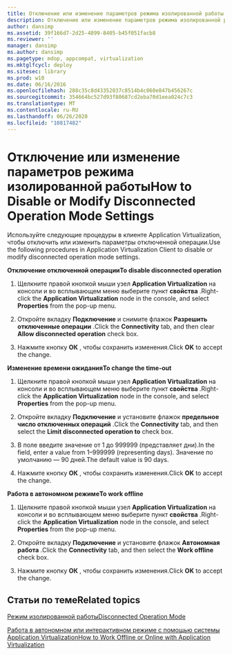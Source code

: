 ```yaml
---
title: Отключение или изменение параметров режима изолированной работы
description: Отключение или изменение параметров режима изолированной работы
author: dansimp
ms.assetid: 39f166d7-2d25-4899-8405-b45f051facb8
ms.reviewer: ''
manager: dansimp
ms.author: dansimp
ms.pagetype: mdop, appcompat, virtualization
ms.mktglfcycl: deploy
ms.sitesec: library
ms.prod: w10
ms.date: 06/16/2016
ms.openlocfilehash: 288c35c8d43352037c8514b4c060e847b456267c
ms.sourcegitcommit: 354664bc527d93f80687cd2eba70d1eea024c7c3
ms.translationtype: MT
ms.contentlocale: ru-RU
ms.lasthandoff: 06/26/2020
ms.locfileid: "10817482"
---
```

# <span data-ttu-id="f3208-103">Отключение или изменение параметров режима изолированной работы</span><span class="sxs-lookup"><span data-stu-id="f3208-103">How to Disable or Modify Disconnected Operation Mode Settings</span></span>


<span data-ttu-id="f3208-104">Используйте следующие процедуры в клиенте Application Virtualization, чтобы отключить или изменить параметры отключенной операции.</span><span class="sxs-lookup"><span data-stu-id="f3208-104">Use the following procedures in Application Virtualization Client to disable or modify disconnected operation mode settings.</span></span>

**<span data-ttu-id="f3208-105">Отключение отключенной операции</span><span class="sxs-lookup"><span data-stu-id="f3208-105">To disable disconnected operation</span></span>**

1.  <span data-ttu-id="f3208-106">Щелкните правой кнопкой мыши узел **Application Virtualization** на консоли и во всплывающем меню выберите пункт **свойства** .</span><span class="sxs-lookup"><span data-stu-id="f3208-106">Right-click the **Application Virtualization** node in the console, and select **Properties** from the pop-up menu.</span></span>

2.  <span data-ttu-id="f3208-107">Откройте вкладку **Подключение** и снимите флажок **Разрешить отключенные операции** .</span><span class="sxs-lookup"><span data-stu-id="f3208-107">Click the **Connectivity** tab, and then clear **Allow disconnected operation** check box.</span></span>

3.  <span data-ttu-id="f3208-108">Нажмите кнопку **ОК** , чтобы сохранить изменения.</span><span class="sxs-lookup"><span data-stu-id="f3208-108">Click **OK** to accept the change.</span></span>

**<span data-ttu-id="f3208-109">Изменение времени ожидания</span><span class="sxs-lookup"><span data-stu-id="f3208-109">To change the time-out</span></span>**

1.  <span data-ttu-id="f3208-110">Щелкните правой кнопкой мыши узел **Application Virtualization** на консоли и во всплывающем меню выберите пункт **свойства** .</span><span class="sxs-lookup"><span data-stu-id="f3208-110">Right-click the **Application Virtualization** node in the console, and select **Properties** from the pop-up menu.</span></span>

2.  <span data-ttu-id="f3208-111">Откройте вкладку **Подключение** и установите флажок **предельное число отключенных операций** .</span><span class="sxs-lookup"><span data-stu-id="f3208-111">Click the **Connectivity** tab, and then select the **Limit disconnected operation to** check box.</span></span>

3.  <span data-ttu-id="f3208-112">В поле введите значение от 1 до 999999 (представляет дни).</span><span class="sxs-lookup"><span data-stu-id="f3208-112">In the field, enter a value from 1–999999 (representing days).</span></span> <span data-ttu-id="f3208-113">Значение по умолчанию — 90 дней.</span><span class="sxs-lookup"><span data-stu-id="f3208-113">The default value is 90 days.</span></span>

4.  <span data-ttu-id="f3208-114">Нажмите кнопку **ОК** , чтобы сохранить изменения.</span><span class="sxs-lookup"><span data-stu-id="f3208-114">Click **OK** to accept the change.</span></span>

**<span data-ttu-id="f3208-115">Работа в автономном режиме</span><span class="sxs-lookup"><span data-stu-id="f3208-115">To work offline</span></span>**

1.  <span data-ttu-id="f3208-116">Щелкните правой кнопкой мыши узел **Application Virtualization** на консоли и во всплывающем меню выберите пункт **свойства** .</span><span class="sxs-lookup"><span data-stu-id="f3208-116">Right-click the **Application Virtualization** node in the console, and select **Properties** from the pop-up menu.</span></span>

2.  <span data-ttu-id="f3208-117">Откройте вкладку **Подключение** и установите флажок **Автономная работа** .</span><span class="sxs-lookup"><span data-stu-id="f3208-117">Click the **Connectivity** tab, and then select the **Work offline** check box.</span></span>

3.  <span data-ttu-id="f3208-118">Нажмите кнопку **ОК** , чтобы сохранить изменения.</span><span class="sxs-lookup"><span data-stu-id="f3208-118">Click **OK** to accept the change.</span></span>

## <span data-ttu-id="f3208-119">Статьи по теме</span><span class="sxs-lookup"><span data-stu-id="f3208-119">Related topics</span></span>


[<span data-ttu-id="f3208-120">Режим изолированной работы</span><span class="sxs-lookup"><span data-stu-id="f3208-120">Disconnected Operation Mode</span></span>](disconnected-operation-mode.md)

[<span data-ttu-id="f3208-121">Работа в автономном или интерактивном режиме с помощью системы Application Virtualization</span><span class="sxs-lookup"><span data-stu-id="f3208-121">How to Work Offline or Online with Application Virtualization</span></span>](how-to-work-offline-or-online-with-application-virtualization.md)

 

 





